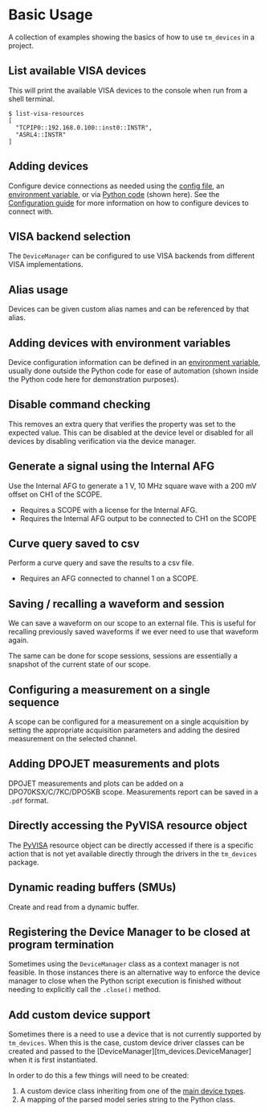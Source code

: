 # Basic Usage

A collection of examples showing the basics of how to use `tm_devices` in a
project.

## List available VISA devices

This will print the available VISA devices to the console when run from a shell terminal.

```console
$ list-visa-resources
[
  "TCPIP0::192.168.0.100::inst0::INSTR",
  "ASRL4::INSTR"
]
```

## Adding devices

Configure device connections as needed using the
[config file](configuration.md#config-file), an
[environment variable](configuration.md#environment-variable), or
via [Python code](configuration.md#python-code) (shown here). See the
[Configuration guide](configuration.md) for more information on how to
configure devices to connect with.

<!--codeinclude-->
[](../examples/miscellaneous/adding_devices.py)
<!--/codeinclude-->

## VISA backend selection

The `DeviceManager` can be configured to use VISA backends from different VISA implementations.

<!--codeinclude-->
[](../examples/miscellaneous/visa_connection_selectivity.py)
<!--/codeinclude-->

## Alias usage

Devices can be given custom alias names and can be referenced by that alias.

<!--codeinclude-->
[](../examples/miscellaneous/alias_usage.py)
<!--/codeinclude-->

## Adding devices with environment variables

Device configuration information can be defined in an
[environment variable](configuration.md#environment-variable), usually done
outside the Python code for ease of automation
(shown inside the Python code here for demonstration purposes).

<!--codeinclude-->
[](../examples/miscellaneous/adding_devices_with_env_var.py)
<!--/codeinclude-->

## Disable command checking

This removes an extra query that verifies the property was set to the expected
value. This can be disabled at the device level or disabled for all devices by
disabling verification via the device manager.

<!--codeinclude-->
[](../examples/miscellaneous/disable_command_verification.py)
<!--/codeinclude-->

## Generate a signal using the Internal AFG

Use the Internal AFG to generate a 1 V, 10 MHz square wave with a 200 mV offset
on CH1 of the SCOPE.

- Requires a SCOPE with a license for the Internal AFG.
- Requires the Internal AFG output to be connected to CH1 on the SCOPE

<!--codeinclude-->
[](../examples/scopes/tekscope/generate_internal_afg_signal.py)
<!--/codeinclude-->

## Curve query saved to csv

Perform a curve query and save the results to a csv file.

- Requires an AFG connected to channel 1 on a SCOPE.

<!--codeinclude-->
[](../examples/scopes/tekscope/basic_curve_query.py)
<!--/codeinclude-->

## Saving / recalling a waveform and session

We can save a waveform on our scope to an external file. This is useful for
recalling previously saved waveforms if we ever need to use that waveform again.

The same can be done for scope sessions, sessions are essentially a snapshot of
the current state of our scope.

<!--codeinclude-->
[](../examples/scopes/tekscope/basic_save_recall.py)
<!--/codeinclude-->

## Configuring a measurement on a single sequence

A scope can be configured for a measurement on a single acquisition by setting the appropriate acquisition parameters
and adding the desired measurement on the selected channel.

<!--codeinclude-->
[](../examples/scopes/tekscope/get_acquisition_data.py)
<!--/codeinclude-->

## Adding DPOJET measurements and plots

DPOJET measurements and plots can be added on a DPO70KSX/C/7KC/DPO5KB scope.
Measurements report can be saved in a `.pdf` format.

<!--codeinclude-->
[](../examples/scopes/tekscope_70k/dpojet/adding_dpojet_measurements.py)
<!--/codeinclude-->

## Directly accessing the PyVISA resource object

The [PyVISA](https://pyvisa.readthedocs.io/en/latest/) resource object can be directly
accessed if there is a specific action that is not yet available directly through
the drivers in the `tm_devices` package.

<!--codeinclude-->
[](../examples/miscellaneous/pyvisa_resource_access.py)
<!--/codeinclude-->

## Dynamic reading buffers (SMUs)

Create and read from a dynamic buffer.

<!--codeinclude-->
[](../examples/source_measure_units/2600/reading_dynamic_buffers.py)
<!--/codeinclude-->

## Registering the Device Manager to be closed at program termination

Sometimes using the `DeviceManager` class as a context manager is not feasible.
In those instances there is an alternative way to enforce the device manager to
close when the Python script execution is finished without needing to explicitly
call the `.close()` method.

<!--codeinclude-->
[](../examples/miscellaneous/register_dm_atexit.py)
<!--/codeinclude-->

## Add custom device support

Sometimes there is a need to use a device that is not currently supported by
`tm_devices`. When this is the case, custom device driver classes can be created
and passed to the [DeviceManager][tm_devices.DeviceManager] when it is
first instantiated.

In order to do this a few things will need to be created:

1. A custom device class inheriting from one of the
    [main device types](advanced/architecture.md#main-device-types).
2. A mapping of the parsed model series string to the Python class.

<!--codeinclude-->
[](../examples/miscellaneous/custom_device_driver_support.py)
<!--/codeinclude-->
